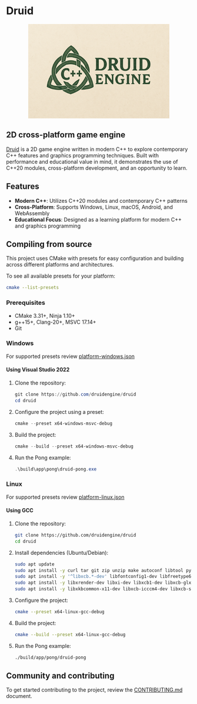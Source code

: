 # Druid

<p align="center">
    <img src="logo.png" alt="Druid Engine Logo" width="384" height="256">
</p>

## 2D cross-platform game engine

[Druid](https://druidengine.org) is a 2D game engine written in modern C++ to explore contemporary C++ features and graphics programming techniques. Built with performance and educational value in mind, it demonstrates the use of C++20 modules, cross-platform development, and an opportunity to learn.

## Features

- **Modern C++**: Utilizes C++20 modules and contemporary C++ patterns
- **Cross-Platform**: Supports Windows, Linux, macOS, Android, and WebAssembly
- **Educational Focus**: Designed as a learning platform for modern C++ and graphics programming

## Compiling from source

This project uses CMake with presets for easy configuration and building across different platforms and architectures.

To see all available presets for your platform:
```bash
cmake --list-presets
```

### Prerequisites

- CMake 3.31+, Ninja 1.10+
- g++15+, Clang-20+, MSVC 17.14+
- Git

### Windows

For supported presets review [platform-windows.json](./cmake/preset/platform-windows.json)

#### Using Visual Studio 2022

1. Clone the repository:
   ```powershell
   git clone https://github.com/druidengine/druid
   cd druid
   ```

2. Configure the project using a preset:
   ```powershell
   cmake --preset x64-windows-msvc-debug
   ```

3. Build the project:
   ```powershell
   cmake --build --preset x64-windows-msvc-debug
   ```

4. Run the Pong example:
   ```powershell
   .\build\app\pong\druid-pong.exe
   ```

### Linux

For supported presets review [platform-linux.json](./cmake/preset/platform-windows.json)

#### Using GCC

1. Clone the repository:
   ```bash
   git clone https://github.com/druidengine/druid
   cd druid
   ```

2. Install dependencies (Ubuntu/Debian):
   ```bash
   sudo apt update
   sudo apt install -y curl tar git zip unzip make autoconf libtool python3-jinja2 ninja-build cmake
   sudo apt install -y '^libxcb.*-dev' libfontconfig1-dev libfreetype6-dev libx11-dev libxext-dev libxfixes-dev libgl1-mesa-dev libglu1-mesa-dev libegl1-mesa-dev
   sudo apt install -y libxrender-dev libxi-dev libxcb1-dev libxcb-glx0-dev libxcb-keysyms1-dev libxcb-image0-dev libxcb-shm0-dev libx11-xcb-dev libxkbcommon-dev
   sudo apt install -y libxkbcommon-x11-dev libxcb-icccm4-dev libxcb-sync0-dev libxcb-xfixes0-dev libxcb-shape0-dev libxcb-randr0-dev libxcb-render-util0-dev libxinerama-dev
   ```

3. Configure the project:
   ```bash
   cmake --preset x64-linux-gcc-debug
   ```

4. Build the project:
   ```bash
   cmake --build --preset x64-linux-gcc-debug
   ```

5. Run the Pong example:
   ```bash
   ./build/app/pong/druid-pong
   ```

## Community and contributing

To get started contributing to the project, review the [CONTRIBUTING.md](CONTRIBUTING.md) document.
